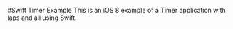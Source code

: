 #Swift Timer Example
This is an iOS 8 example of a Timer application with laps and all using Swift.
